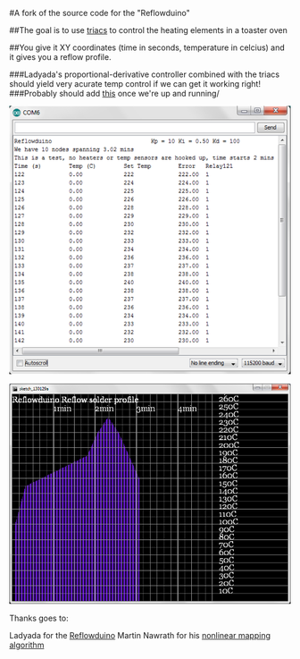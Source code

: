 #A fork of the source code for the "Reflowduino"

##The goal is to use [triacs](http://en.wikipedia.org/wiki/TRIAC) to control the heating elements in a toaster oven

##You give it XY coordinates (time in seconds, temperature in celcius) and it gives you a reflow profile.

###Ladyada's proportional-derivative controller combined with the triacs should yield very acurate temp control if we can get it working right!
###Probably should add [this](https://github.com/br3ttb/Arduino-PID-AutoTune-Library) once we're up and running/

![test](http://github.com/mmmaxwwwell/reflowduino/raw/master/sermon.png)

![test](http://github.com/mmmaxwwwell/reflowduino/raw/master/graph.png)

Thanks goes to:

Ladyada for the [Reflowduino](https://github.com/adafruit/Reflowduino)
Martin Nawrath for his [nonlinear mapping algorithm](http://interface.khm.de/index.php/lab/experiments/nonlinear-mapping/)